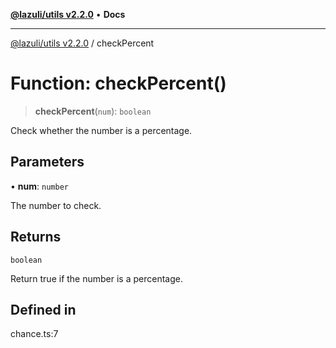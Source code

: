 [**@lazuli/utils v2.2.0**](../README.md) • **Docs**

***

[@lazuli/utils v2.2.0](../globals.md) / checkPercent

# Function: checkPercent()

> **checkPercent**(`num`): `boolean`

Check whether the number is a percentage.

## Parameters

• **num**: `number`

The number to check.

## Returns

`boolean`

Return true if the number is a percentage.

## Defined in

chance.ts:7
